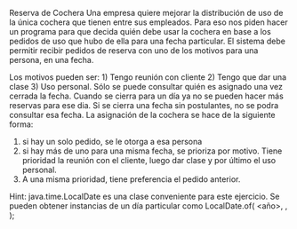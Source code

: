 Reserva de Cochera
Una empresa quiere mejorar la distribución de uso de la única cochera que tienen entre sus empleados.
Para eso nos piden hacer un programa para que decida quién debe usar la cochera en base a los pedidos de uso que hubo de ella para una fecha particular.
El sistema debe permitir recibir pedidos de reserva con uno de los motivos para una persona, en una fecha.

Los motivos pueden ser: 1) Tengo reunión con cliente 2) Tengo que dar una clase 3) Uso personal.
Sólo se puede consultar quién es asignado una vez cerrada la fecha.
Cuando se cierra para un día ya no se pueden hacer más reservas para ese dia.
Si se cierra una fecha sin postulantes, no se podra consultar esa fecha.
La asignación de la cochera se hace de la siguiente forma:
1) si hay un solo pedido, se le otorga a esa persona
2) si hay más de uno para una misma fecha, se prioriza por motivo. Tiene prioridad la reunión con el cliente, luego dar clase y por último el uso personal.
3) A una misma prioridad, tiene preferencia el pedido anterior.

Hint:  java.time.LocalDate es una clase conveniente para este ejercicio.
Se pueden obtener instancias de un día particular como LocalDate.of( <año>, <mes>, <dia> );
